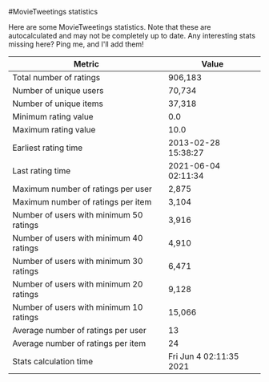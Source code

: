 #MovieTweetings statistics

Here are some MovieTweetings statistics. Note that these are autocalculated and may not be completely up to date. Any interesting stats missing here? Ping me, and I'll add them!

Metric | Value
--- | ---
Total number of ratings                 | 906,183
Number of unique users                  | 70,734
Number of unique items                  | 37,318
Minimum rating value                    | 0.0
Maximum rating value                    | 10.0
Earliest rating time                    | 2013-02-28 15:38:27
Last rating time                        | 2021-06-04 02:11:34
Maximum number of ratings per user      | 2,875
Maximum number of ratings per item      | 3,104
Number of users with minimum 50 ratings | 3,916
Number of users with minimum 40 ratings | 4,910
Number of users with minimum 30 ratings | 6,471
Number of users with minimum 20 ratings | 9,128
Number of users with minimum 10 ratings | 15,066
Average number of ratings per user      | 13
Average number of ratings per item      | 24
Stats calculation time                  | Fri Jun  4 02:11:35 2021


